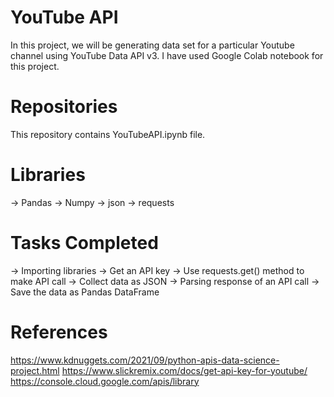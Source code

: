 # YouTube API
In this project, we will be generating data set for a particular Youtube channel using YouTube Data API v3. I have used Google Colab notebook for this project.

# Repositories
This repository contains YouTubeAPI.ipynb file.

# Libraries 
-> Pandas
-> Numpy
-> json
-> requests

# Tasks Completed
-> Importing libraries
-> Get an API key
-> Use requests.get() method to make API call
-> Collect data as JSON
-> Parsing response of an API call
-> Save the data as Pandas DataFrame

# References
https://www.kdnuggets.com/2021/09/python-apis-data-science-project.html
https://www.slickremix.com/docs/get-api-key-for-youtube/
https://console.cloud.google.com/apis/library
